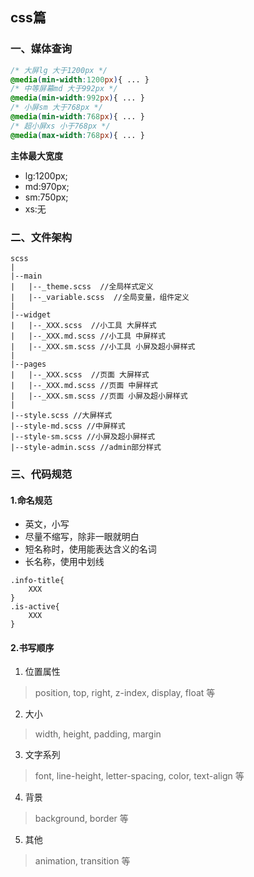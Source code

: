 ## css篇

### 一、媒体查询

```css
/* 大屏lg 大于1200px */
@media(min-width:1200px){ ... }
/* 中等屏幕md 大于992px */
@media(min-width:992px){ ... }
/* 小屏sm 大于768px */
@media(min-width:768px){ ... }
/* 超小屏xs 小于768px */
@media(max-width:768px){ ... }
```

**主体最大宽度**

* lg:1200px;
* md:970px;
* sm:750px;
* xs:无

### 二、文件架构

```
scss
|
|--main
|	|--_theme.scss  //全局样式定义
|	|--_variable.scss  //全局变量，组件定义
|
|--widget
|	|--_XXX.scss  //小工具 大屏样式 
|	|--_XXX.md.scss //小工具 中屏样式 
|	|--_XXX.sm.scss //小工具 小屏及超小屏样式
|
|--pages
|	|--_XXX.scss  //页面 大屏样式 
|	|--_XXX.md.scss //页面 中屏样式 
|	|--_XXX.sm.scss //页面 小屏及超小屏样式
|
|--style.scss //大屏样式
|--style-md.scss //中屏样式
|--style-sm.scss //小屏及超小屏样式
|--style-admin.scss //admin部分样式
```

### 三、代码规范

#### 1.命名规范

* 英文，小写
* 尽量不缩写，除非一眼就明白
* 短名称时，使用能表达含义的名词
* 长名称，使用中划线

```
.info-title{
    XXX
}
.is-active{
    XXX
}
```

#### 2.书写顺序

1. 位置属性

> position,  top, right, z-index, display, float 等

2. 大小

> width, height, padding, margin

3. 文字系列

> font, line-height, letter-spacing, color, text-align 等

4. 背景

> background, border 等

5. 其他

> animation, transition 等